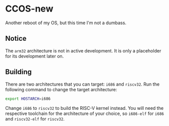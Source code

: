 # CCOS-new
Another reboot of my OS, but this time I'm not a dumbass.
## Notice
The `arm32` architecture is not in active development. It is only a placeholder for its development later on.
## Building
There are two architectures that you can target: `i686` and `riscv32`. Run the following command to change the target architecture:
```sh
export HOSTARCH=i686
```
Change `i686` to `riscv32` to build the RISC-V kernel instead. You will need the respective toolchain for the architecture of your choice, so `i686-elf` for `i686` and `riscv32-elf` for `riscv32`.
